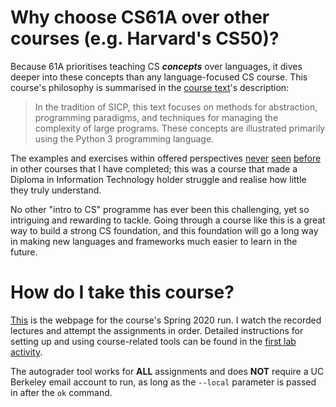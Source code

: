 # Why choose CS61A over other courses (e.g. Harvard's CS50)?

Because 61A prioritises teaching CS ***concepts*** over languages, it dives deeper into these concepts than any language-focused CS course. This course's philosophy is summarised in the [course text](https://www.composingprograms.com/)'s description:

> In the tradition of SICP, this text focuses on methods for abstraction, programming paradigms, and techniques for managing the complexity of large programs. These concepts are illustrated primarily using the Python 3 programming language.

The examples and exercises within offered perspectives [never](https://inst.eecs.berkeley.edu/~cs61a/sp20/hw/hw04/#mobiles) [seen](https://inst.eecs.berkeley.edu/~cs61a/sp20/hw/hw03/#q6) [before](https://www.composingprograms.com/pages/27-object-abstraction.html#generic-functions) in other courses that I have completed; this was a course that made a Diploma in Information Technology holder struggle and realise how little they truly understand.

No other "intro to CS" programme has ever been this challenging, yet so intriguing and rewarding to tackle. Going through a course like this is a great way to build a strong CS foundation, and this foundation will go a long way in making new languages and frameworks much easier to learn in the future.

# How do I take this course?
[This](https://inst.eecs.berkeley.edu/~cs61a/sp20/) is the webpage for the course's Spring 2020 run. I watch the recorded lectures and attempt the assignments in order. Detailed instructions for setting up and using course-related tools can be found in the [first lab activity](https://inst.eecs.berkeley.edu/~cs61a/sp20/lab/lab00/).

The autograder tool works for **ALL** assignments and does **NOT** require a UC Berkeley email account to run, as long as the `--local` parameter is passed in after the `ok` command.
